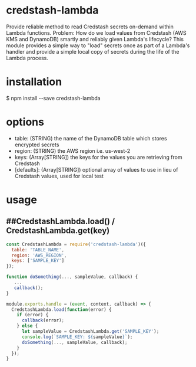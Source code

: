 # credstash-lambda
Provide reliable method to read Credstash secrets on-demand within Lambda functions. Problem: How do we load values from Credstash (AWS KMS and DynamoDB) smartly and reliably given Lambda's lifecycle?  This module provides a simple way to "load" secrets once as part of a Lambda's handler and provide a simple local copy of secrets during the life of the Lambda process.

# installation

 $ npm install --save credstash-lambda

# options

* table: (STRING) the name of the DynamoDB table which stores encrypted secrets
* region: (STRING) the AWS region i.e. us-west-2
* keys: (Array[STRING]) the keys for the values you are retrieving from Credstash
* [defaults]: (Array[STRING]) optional array of values to use in lieu of Credstash values, used for local test

# usage

##CredstashLambda.load() / CredstashLambda.get(key)
---
```javascript
const CredstashLambda = require('credstash-lambda')({
  table: 'TABLE_NAME',
  region: 'AWS_REGION',
  keys: ['SAMPLE_KEY']
});

function doSomething(..., sampleValue, callback) {
   ...
   callback();
}

module.exports.handle = (event, context, callback) => {
  CredstashLambda.load(function(error) {
    if (error) {
      callback(error);
    } else {
      let sampleValue = CredstashLambda.get('SAMPLE_KEY');
      console.log(`SAMPLE_KEY: ${sampleValue}`);
      doSomething(..., sampleValue, callback);
    }
  });
}
```

